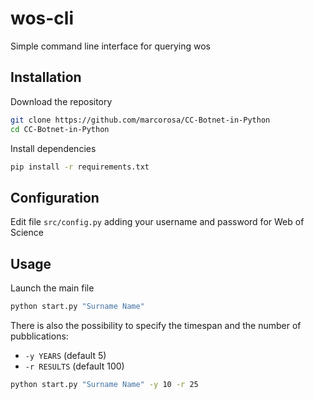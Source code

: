 # wos-cli
Simple command line interface for querying wos

## Installation
Download the repository
```bash
git clone https://github.com/marcorosa/CC-Botnet-in-Python
cd CC-Botnet-in-Python
```
Install dependencies
```bash
pip install -r requirements.txt
```

## Configuration
Edit file `src/config.py` adding your username and password for Web of Science

## Usage
Launch the main file
```bash
python start.py "Surname Name"
```
There is also the possibility to specify the timespan and the number of pubblications:
* `-y YEARS` (default 5)
* `-r RESULTS` (default 100)
```bash
python start.py "Surname Name" -y 10 -r 25
```
